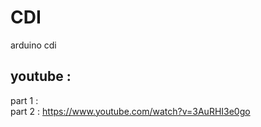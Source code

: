# CDI
arduino cdi

## youtube :</br>
part 1 :</br>
part 2 : https://www.youtube.com/watch?v=3AuRHI3e0go</br>
